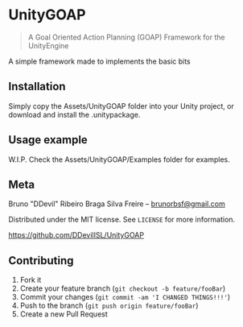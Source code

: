 # UnityGOAP
> A Goal Oriented Action Planning (GOAP) Framework for the UnityEngine

A simple framework made to implements the basic bits
## Installation

Simply copy the Assets/UnityGOAP folder into your Unity project, or download and install the .unitypackage.

## Usage example

W.I.P.
Check the Assets/UnityGOAP/Examples folder for examples.

## Meta

Bruno "DDevil" Ribeiro Braga Silva Freire – brunorbsf@gmail.com

Distributed under the MIT license. See ``LICENSE`` for more information.

<https://github.com/DDevilISL/UnityGOAP>

## Contributing

1. Fork it
2. Create your feature branch (`git checkout -b feature/fooBar`)
3. Commit your changes (`git commit -am 'I CHANGED THINGS!!!'`)
4. Push to the branch (`git push origin feature/fooBar`)
5. Create a new Pull Request